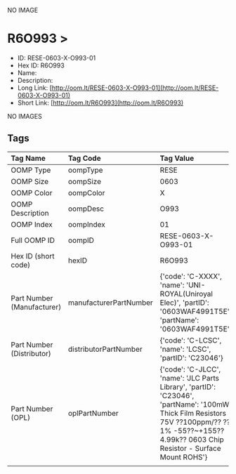 


  
NO IMAGE  
# R6O993 > 

- ID: RESE-0603-X-O993-01
- Hex ID: R6O993
- Name: 
- Description: 
- Long Link: [http://oom.lt/RESE-0603-X-O993-01](http://oom.lt/RESE-0603-X-O993-01)
- Short Link: [http://oom.lt/R6O993](http://oom.lt/R6O993)
  
NO IMAGES  
## Tags
  

|Tag Name|Tag Code|Tag Value|
| :--- | :--- | :--- |
|OOMP Type|oompType|RESE|
|OOMP Size|oompSize|0603|
|OOMP Color|oompColor|X|
|OOMP Description|oompDesc|O993|
|OOMP Index|oompIndex|01|
|Full OOMP ID|oompID|RESE-0603-X-O993-01|
|Hex ID (short code)|hexID|R6O993|
|Part Number (Manufacturer)|manufacturerPartNumber|{'code': 'C-XXXX', 'name': 'UNI-ROYAL(Uniroyal Elec)', 'partID': '0603WAF4991T5E', 'partName': '0603WAF4991T5E'}|
|Part Number (Distributor)|distributorPartNumber|{'code': 'C-LCSC', 'name': 'LCSC', 'partID': 'C23046'}|
|Part Number (OPL)|oplPartNumber|{'code': 'C-JLCC', 'name': 'JLC Parts Library', 'partID': 'C23046', 'partName': '100mW Thick Film Resistors 75V ??100ppm/?? ??1% -55??~+155?? 4.99k?? 0603  Chip Resistor - Surface Mount ROHS'}|
||||
